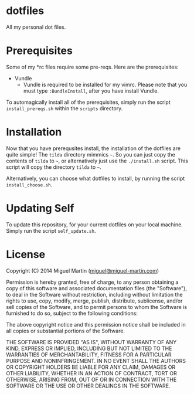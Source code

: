 # dotfiles

All my personal dot files.

# Prerequisites

Some of my *rc files require some pre-reqs. Here are the prerequisites:

- Vundle
	- Vundle is required to be installed for my vimrc. Please note that you must type `:BundleInstall`, after you have install Vundle.

To automagically install all of the prerequisites, simply run the script `install_prereqs.sh` within the `scripts` directory.

# Installation

Now that you have prerequsites install, the installation of the dotfiles are quite simple! The `tilda` directory mimmics `~`. So you can just copy the contents of `tilda` to `~`, or alternatively just use the `./install.sh` script. This script will copy the directory `tilda` to `~`.

Alternatively, you can choose what dotfiles to install, by running the script `install_choose.sh`.

# Updating Self

To update this repository, for your current dotfiles on your local machine. Simply run the script `self_update.sh`.

# License
Copyright (C) 2014 Miguel Martin (miguel@miguel-martin.com)

Permission is hereby granted, free of charge, to any person obtaining a copy
of this software and associated documentation files (the "Software"), to deal
in the Software without restriction, including without limitation the rights
to use, copy, modify, merge, publish, distribute, sublicense, and/or sell
copies of the Software, and to permit persons to whom the Software is
furnished to do so, subject to the following conditions:

The above copyright notice and this permission notice shall be included in
all copies or substantial portions of the Software.

THE SOFTWARE IS PROVIDED "AS IS", WITHOUT WARRANTY OF ANY KIND, EXPRESS OR
IMPLIED, INCLUDING BUT NOT LIMITED TO THE WARRANTIES OF MERCHANTABILITY,
FITNESS FOR A PARTICULAR PURPOSE AND NONINFRINGEMENT. IN NO EVENT SHALL THE
AUTHORS OR COPYRIGHT HOLDERS BE LIABLE FOR ANY CLAIM, DAMAGES OR OTHER
LIABILITY, WHETHER IN AN ACTION OF CONTRACT, TORT OR OTHERWISE, ARISING FROM,
OUT OF OR IN CONNECTION WITH THE SOFTWARE OR THE USE OR OTHER DEALINGS IN
THE SOFTWARE.
